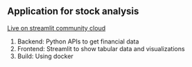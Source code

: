 ## Application for stock analysis

[Live on streamlit community cloud](https://yfin-stock-analysis.streamlit.app/)

1. Backend: Python APIs to get financial data
2. Frontend: Streamlit to show tabular data and visualizations
3. Build: Using docker
